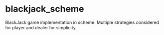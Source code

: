 # blackjack_scheme
BlackJack game implementation in scheme. Multiple strategies considered for player and dealer for simplicity.
